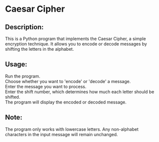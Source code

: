 # Caesar Cipher

## Description:
This is a Python program that implements the Caesar Cipher, a simple encryption technique. It allows you to encode or decode messages by shifting the letters in the alphabet.

## Usage:
Run the program.  
Choose whether you want to 'encode' or 'decode' a message.  
Enter the message you want to process.  
Enter the shift number, which determines how much each letter should be shifted.  
The program will display the encoded or decoded message.

## Note:
The program only works with lowercase letters. Any non-alphabet characters in the input message will remain unchanged.